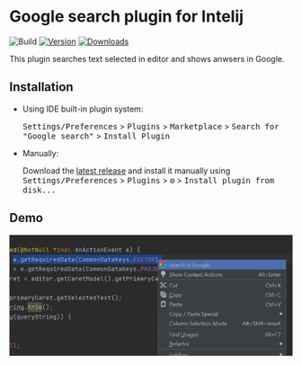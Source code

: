 # Google search plugin for Intelij

![Build](https://github.com/r00bertos1/ZZPJ_plugin/workflows/Build/badge.svg)
[![Version](https://img.shields.io/jetbrains/plugin/v/16311-google-search.svg)](https://plugins.jetbrains.com/plugin/16311-google-search)
[![Downloads](https://img.shields.io/jetbrains/plugin/d/16311-google-search.svg)](https://plugins.jetbrains.com/plugin/16311-google-search)

<!-- Plugin description -->
This plugin searches text selected in editor and shows anwsers in Google.
<!-- Plugin description end -->

## Installation

- Using IDE built-in plugin system:
  
  <kbd>Settings/Preferences</kbd> > <kbd>Plugins</kbd> > <kbd>Marketplace</kbd> > <kbd>Search for "Google search"</kbd> >
  <kbd>Install Plugin</kbd>
  
- Manually:

  Download the [latest release](https://github.com/r00bertos1/ZZPJ_plugin/releases/latest) and install it manually using
  <kbd>Settings/Preferences</kbd> > <kbd>Plugins</kbd> > <kbd>⚙️</kbd> > <kbd>Install plugin from disk...</kbd>
  
## Demo
<img src="demo.png" width="800px" />
